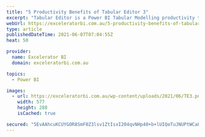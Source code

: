 ```yaml
---
title: "5 Productivity Benefits of Tabular Editor 3"
excerpt: "Tabular Editor is a Power BI Tabular Modelling productivity tool developed by Daniel Otykier. I blogged about Version 2 of the Tabular Editor in this article here. The 3rd edition of Tabular Editor has just been released, and it is a major upgrade from version 2. TE 3 is not [...]Read More »"
webUrl: https://exceleratorbi.com.au/5-productivity-benefits-of-tabular-editor-3/
type: article
publishedDateTime: 2021-06-07T07:04:55Z
heat: 50

provider:
  name: Excelerator BI
  domain: exceleratorbi.com.au

topics:
  - Power BI

images:
  - url: https://exceleratorbi.com.au/wp-content/uploads/2021/06/TE3.png
    width: 577
    height: 288
    isCached: true

secured: "5EvAAhcuKCUYGOR8SmF0Z3lsv1ZtIsxI204qvNHp40+b+lUIQeTuJNUPtWCaLEBcQZTe6Eho18dPUIEHluaRy7+cwEsxq26oWrrowDNjsAIuFvgS5Y6P5eHw/JbCTuaSS+TYQmf/7QmPvzvyh4XHUPbTnjOaVt6AhmBWmHJKCJUbrlDbWMuO8fyjGN6gzQKh4hNy88QA7GsI+V6UWFVfXJNIgNaJoLp1xERWSrYV8ekFbWQKR49QGKbKEEx4jnTpwRqUevF1cMbUNBeRZLgcgrcx4gL6KwppAU/W3nSV2bIoCf5zhj71x8PgDSlzvMJ1gl/eY3DZgMN7MlYH0J8WQcbXUA6aWzSQMrfxA2bDlz8=;TEI4gLWeJoWxFfxDm4pBTQ=="
---
```


